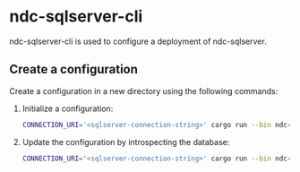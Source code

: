 # ndc-sqlserver-cli

ndc-sqlserver-cli is used to configure a deployment of ndc-sqlserver.

## Create a configuration

Create a configuration in a new directory using the following commands:

1. Initialize a configuration:

   ```sh
   CONNECTION_URI='<sqlserver-connection-string>' cargo run --bin ndc-sqlserver-cli -- --context='<directory>'  initialize
   ```

2. Update the configuration by introspecting the database:

   ```sh
   CONNECTION_URI='<sqlserver-connection-string>' cargo run --bin ndc-sqlserver-cli -- --context='<directory>'  update
   ```
